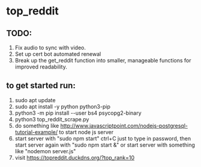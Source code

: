 # top_reddit

## TODO:
1. Fix audio to sync with video.
2. Set up cert bot automated renewal
3. Break up the get_reddit function into smaller, manageable functions for improved readability.

## to get started run:
1. sudo apt update
2. sudo apt install -y python python3-pip
3. python3 -m pip install --user bs4 psycopg2-binary
4. python3 top_reddit_scrape.py
5. do something like http://www.javascriptpoint.com/nodejs-postgresql-tutorial-example/ to start node js server
6. start server with "sudo npm start" ctrl+C just to type in password, then start server again with "sudo npm start &" or start server with something like "nodemon server.js"
7. visit https://topreddit.duckdns.org/?top_rank=10
